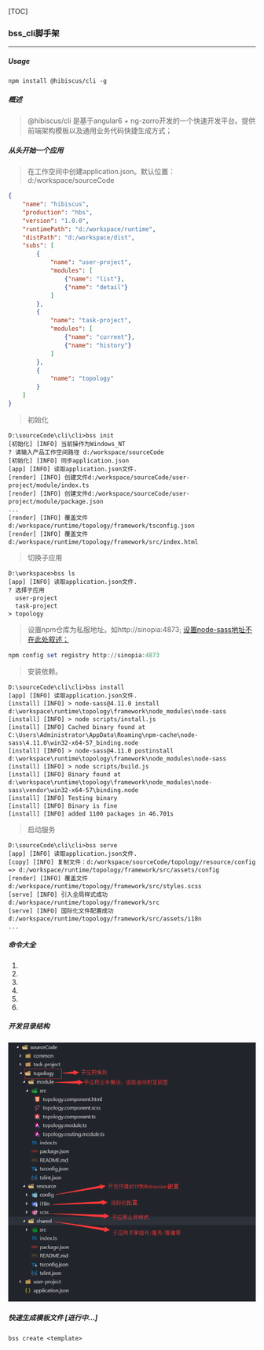 [TOC]



###  bss_cli脚手架

------

##### Usage

``` npm
npm install @hibiscus/cli -g
```

##### 概述

> @hibiscus/cli 是基于angular6 + ng-zorro开发的一个快速开发平台。提供前端架构模板以及通用业务代码快捷生成方式；



##### 从头开始一个应用

> 在工作空间中创建application.json。默认位置：d:/workspace/sourceCode
```json
{
    "name": "hibiscus", 
    "production": "hbs",
    "version": "1.0.0",
    "runtimePath": "d:/workspace/runtime",
    "distPath": "d:/workspace/dist",
    "subs": [
        {
            "name": "user-project",
            "modules": [
                {"name": "list"},
                {"name": "detail"}
            ]
        },
        {
            "name": "task-project",
            "modules": [
                {"name": "current"},
                {"name": "history"}
            ]
        },
        {
            "name": "topology"
        }
    ]
}

```
> 初始化

```shell
D:\sourceCode\cli\cli>bss init
[初始化] [INFO] 当前操作为Windows_NT
? 请输入产品工作空间路径 d:/workspace/sourceCode
[初始化] [INFO] 同步application.json
[app] [INFO] 读取application.json文件.
[render] [INFO] 创建文件d:/workspace/sourceCode/user-project/module/index.ts
[render] [INFO] 创建文件d:/workspace/sourceCode/user-project/module/package.json
...
[render] [INFO] 覆盖文件d:/workspace/runtime/topology/framework/tsconfig.json
[render] [INFO] 覆盖文件d:/workspace/runtime/topology/framework/src/index.html

```

> 切换子应用

```shell
D:\workspace>bss ls
[app] [INFO] 读取application.json文件.
? 选择子应用
  user-project
  task-project
> topology
```

> 设置npm仓库为私服地址。如http://sinopia:4873;  [设置node-sass地址不在此处叙述；](  https://blog.csdn.net/bug_zero/article/details/65968959 )

```powershell
npm config set registry http://sinopia:4873
```
> 安装依赖。

```shell
D:\sourceCode\cli\cli>bss install
[app] [INFO] 读取application.json文件.
[install] [INFO] > node-sass@4.11.0 install d:\workspace\runtime\topology\framework\node_modules\node-sass
[install] [INFO] > node scripts/install.js
[install] [INFO] Cached binary found at C:\Users\Administrator\AppData\Roaming\npm-cache\node-sass\4.11.0\win32-x64-57_binding.node
[install] [INFO] > node-sass@4.11.0 postinstall d:\workspace\runtime\topology\framework\node_modules\node-sass
[install] [INFO] > node scripts/build.js
[install] [INFO] Binary found at d:\workspace\runtime\topology\framework\node_modules\node-sass\vendor\win32-x64-57\binding.node
[install] [INFO] Testing binary
[install] [INFO] Binary is fine
[install] [INFO] added 1100 packages in 46.701s
```

> 启动服务

```shell
D:\sourceCode\cli\cli>bss serve
[app] [INFO] 读取application.json文件.
[copy] [INFO] 复制文件：d:/workspace/sourceCode/topology/resource/config => d:/workspace/runtime/topology/framework/src/assets/config
[render] [INFO] 覆盖文件d:/workspace/runtime/topology/framework/src/styles.scss
[serve] [INFO] 引入全局样式成功d:/workspace/runtime/topology/framework/src
[serve] [INFO] 国际化文件配置成功d:/workspace/runtime/topology/framework/src/assets/i18n
...
```

##### 命令大全

1. [Init]: ./commands/init/readme.md	"初始化应用骨架"

2. [Install]: ./bin/commands/install/readme.md	"安装依赖"

3. [update]: ./bin/commands/update/readme.md	"更新代码到运行环境"

4. [serve]: ./bin/commands/serve/readme.md	"运行项目"

5. [publish]: ./bin/commands/publish/readme.md	"发布项目"

6. [ls]: ./bin/commands/ls/readme.md	"查看所有子应用"
   



##### 开发目录结构

![dir_st](./bin/dir_st.png)



##### 快速生成模板文件 [进行中...]

```shell
bss create <template> 
```

